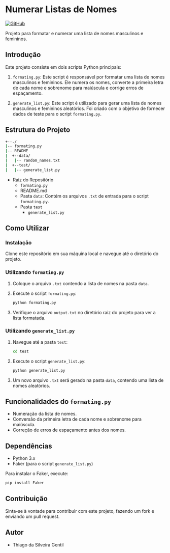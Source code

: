 # Numerar Listas de Nomes

[![GitHub](https://img.shields.io/badge/Visit-My%20Profile-0891B2?style=flat-square&logo=github)](https://github.com/Tgentil)

Projeto para formatar e numerar uma lista de nomes masculinos e femininos.

## Introdução

Este projeto consiste em dois scripts Python principais:

1. `formating.py`: Este script é responsável por formatar uma lista de nomes masculinos e femininos. Ele numera os nomes, converte a primeira letra de cada nome e sobrenome para maiúscula e corrige erros de espaçamento.

2. `generate_list.py`: Este script é utilizado para gerar uma lista de nomes masculinos e femininos aleatórios. Foi criado com o objetivo de fornecer dados de teste para o script `formating.py`.

## Estrutura do Projeto

   ```bash
   +--./
   |-- formating.py
   |-- README
   |  +--data/
   |   |-- random_names.txt
   |  +--test/
   |   |-- generate_list.py
   ```

- Raiz do Repositório
    - `formating.py`
    - README.md
    - Pasta `data`: Contém os arquivos `.txt` de entrada para o script `formating.py`.
    - Pasta `test`
        - `generate_list.py`

## Como Utilizar

### Instalação

Clone este repositório em sua máquina local e navegue até o diretório do projeto.

### Utilizando `formating.py`

1. Coloque o arquivo `.txt` contendo a lista de nomes na pasta `data`.
2. Execute o script `formating.py`:

    ```bash
    python formating.py
    ```

3. Verifique o arquivo `output.txt` no diretório raiz do projeto para ver a lista formatada.

### Utilizando `generate_list.py`

1. Navegue até a pasta `test`:

    ```bash
    cd test
    ```

2. Execute o script `generate_list.py`:

    ```bash
    python generate_list.py
    ```

3. Um novo arquivo `.txt` será gerado na pasta `data`, contendo uma lista de nomes aleatórios.

## Funcionalidades do `formating.py`

- Numeração da lista de nomes.
- Conversão da primeira letra de cada nome e sobrenome para maiúscula.
- Correção de erros de espaçamento antes dos nomes.

## Dependências

- Python 3.x
- Faker (para o script `generate_list.py`)

Para instalar o Faker, execute:

```bash
pip install Faker
```

## Contribuição

Sinta-se à vontade para contribuir com este projeto, fazendo um fork e enviando um pull request.

## Autor

* Thiago da Silveira Gentil